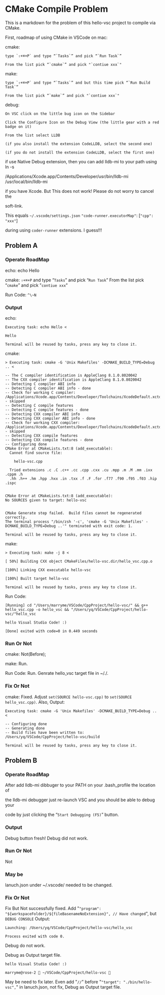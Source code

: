 # CMake Compile Problem
This is a markdown for the problem of this hello-vsc project to compile via CMake.

First, roadmap of using CMake in VSCode on mac:

cmake:

    type `⇧+⌘+P` and type “`Tasks`” and pick “`Run Task`”

    From the list pick “`cmake`” and pick "`contiue xxx`"

make:

    type `⇧+⌘+P` and type “`Tasks`” and but this time pick “`Run Build Task`”

    From the list pick “`make`” and pick "`contiue xxx`"

debug:
    
    On VSC click on the little bug icon on the Sidebar

    Click the Configure Icon on the Debug View (the little gear with a red badge on it)

    From the list select LLDB

    (if you also install the extension CodeLLDB, select the second one)

    (if you do not install the extension CodeLLDB, select the first one)

if use Native Debug extension, then you can add lldb-mi to your path using ln -s 

/Applications/Xcode.app/Contents/Developer/usr/bin/lldb-mi /usr/local/bin/lldb-mi

if you have Xcode. But This does not work! Please do not worry to cancel the 

soft-link.


This equals `~/.vscode/settings.json` `"code-runner.executorMap"`: [`"cpp": "xxx"`] 

during using `coder-runner` extensions. I guess!!!

## Problem A

### Operate RoadMap
echo: echo Hello

cmake:
`⇧+⌘+P` and type “`Tasks`” and pick “`Run Task`”
From the list pick “`cmake`” and pick "`contiue xxx`"

Run Code: `^\~N`

### Output

echo:

    Executing task: echo Hello <

    Hello

    Terminal will be reused by tasks, press any key to close it.

cmake:

    > Executing task: cmake -G 'Unix Makefiles' -DCMAKE_BUILD_TYPE=Debug .. <

    -- The C compiler identification is AppleClang 8.1.0.8020042
    -- The CXX compiler identification is AppleClang 8.1.0.8020042
    -- Detecting C compiler ABI info
    -- Detecting C compiler ABI info - done
    -- Check for working C compiler: /Applications/Xcode.app/Contents/Developer/Toolchains/XcodeDefault.xctoolchain/usr/bin/cc - skipped
    -- Detecting C compile features
    -- Detecting C compile features - done
    -- Detecting CXX compiler ABI info
    -- Detecting CXX compiler ABI info - done
    -- Check for working CXX compiler: /Applications/Xcode.app/Contents/Developer/Toolchains/XcodeDefault.xctoolchain/usr/bin/c++ - skipped
    -- Detecting CXX compile features
    -- Detecting CXX compile features - done
    -- Configuring done
    CMake Error at CMakeLists.txt:8 (add_executable):
      Cannot find source file:

        hello-vsc.cpp

      Tried extensions .c .C .c++ .cc .cpp .cxx .cu .mpp .m .M .mm .ixx .cppm .h
      .hh .h++ .hm .hpp .hxx .in .txx .f .F .for .f77 .f90 .f95 .f03 .hip .ispc


    CMake Error at CMakeLists.txt:8 (add_executable):
    No SOURCES given to target: hello-vsc


    CMake Generate step failed.  Build files cannot be regenerated correctly.
    The terminal process "/bin/zsh '-c', 'cmake -G 'Unix Makefiles' -DCMAKE_BUILD_TYPE=Debug ..'" terminated with exit code: 1.

    Terminal will be reused by tasks, press any key to close it.

make:
    
    > Executing task: make -j 8 <

    [ 50%] Building CXX object CMakeFiles/hello-vsc.dir/hello_vsc.cpp.o

    [100%] Linking CXX executable hello-vsc
    
    [100%] Built target hello-vsc

    Terminal will be reused by tasks, press any key to close it.

Run Code:

    [Running] cd "/Users/marryme/VSCode/CppProject/hello-vsc/" && g++ hello_vsc.cpp -o hello_vsc && "/Users/yq/VSCode/CppProject/hello-vsc/"hello_vsc
    
    hello Visual Studio Code! :)

    [Done] exited with code=0 in 0.449 seconds

### Run Or Not

cmake: Not(Before);

make: Run.

Run Code: Run. Genrate hello_vsc target file in ~/./.

### Fix Or Not

cmake:
Fixed. 
Adjust `set(SOURCE hello-vsc.cpp)` to `set(SOURCE hello_vsc.cpp)`.
Also, 
Output:

    Executing task: cmake -G 'Unix Makefiles' -DCMAKE_BUILD_TYPE=Debug .. <

    -- Configuring done
    -- Generating done
    -- Build files have been written to: /Users/yq/VSCode/CppProject/hello-vsc/build

    Terminal will be reused by tasks, press any key to close it.
## Problem B

### Operate RoadMap
After add lldb-mi dibbuger to your PATH on your .bash_profile the location of 

the lldb-mi debugger just re-launch VSC and you should be able to debug your 

code by just clicking the “`Start Debugging (F5)`” button.
### Output
Debug button fresh! Debug did not work.
### Run Or Not
Not
### May be
lanuch.json under ~/.vscode/ needed to be changed.
### Fix Or Not
Fix But Not successfully fixed.
Add "`"program": "${workspaceFolder}/${fileBasenameNoExtension}", // Have changed`",
but `DEBUG CONSOLE` Output:

    Launching: /Users/yq/VSCode/CppProject/hello-vsc/hello_vsc

    Process exited with code 0.
Debug do not work.

Debug as Output target file.

    hello Visual Studio Code! :)
 
    marryme@rose-2  ~/VSCode/CppProject/hello-vsc  
May be need to fix later.
Even add "`//`" before "`"target": "./bin/hello-vsc",`" in lanuch.json, not fix,
Debug as Output target file.
